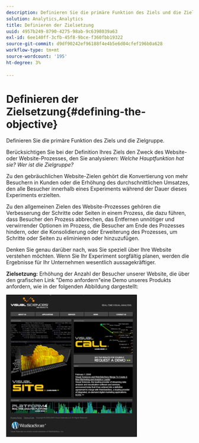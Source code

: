 ```yaml
---
description: Definieren Sie die primäre Funktion des Ziels und die Zielgruppe.
solution: Analytics,Analytics
title: Definieren der Zielsetzung
uuid: 4957b249-8790-4275-98ab-9c6398039a63
exl-id: 6ee140ff-3cfb-45f8-9bce-f360fbb19322
source-git-commit: d9df90242ef96188f4e4b5e6d04cfef196b0a628
workflow-type: tm+mt
source-wordcount: '195'
ht-degree: 3%

---
```


# Definieren der Zielsetzung{#defining-the-objective}

Definieren Sie die primäre Funktion des Ziels und die Zielgruppe.

Berücksichtigen Sie bei der Definition Ihres Ziels den Zweck des Website- oder Website-Prozesses, den Sie analysieren: *Welche Hauptfunktion hat sie? Wer ist die Zielgruppe?*

Zu den gebräuchlichen Website-Zielen gehört die Konvertierung von mehr Besuchern in Kunden oder die Erhöhung des durchschnittlichen Umsatzes, den alle Besucher innerhalb eines Experiments während der Dauer dieses Experiments erzielten.

Zu den allgemeinen Zielen des Website-Prozesses gehören die Verbesserung der Schritte oder Seiten in einem Prozess, die dazu führen, dass Besucher den Prozess abbrechen, das Entfernen unnötiger und verwirrender Optionen im Prozess, die Besucher am Ende des Prozesses hindern, oder die Konsolidierung oder Erweiterung des Prozesses, um Schritte oder Seiten zu eliminieren oder hinzuzufügen.

Denken Sie genau darüber nach, was Sie speziell über Ihre Website verstehen möchten. Wenn Sie Ihr Experiment sorgfältig planen, werden die Ergebnisse für Ihr Unternehmen wesentlich aussagekräftiger.

**Zielsetzung:** Erhöhung der Anzahl der Besucher unserer Website, die über den grafischen Link &quot;Demo anfordern&quot;eine Demo unseres Produkts anfordern, wie in der folgenden Abbildung dargestellt:

![](assets/ControlPage.png)
